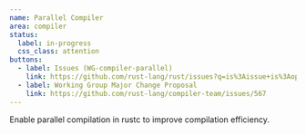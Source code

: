 ```yaml
---
name: Parallel Compiler
area: compiler
status: 
  label: in-progress
  css_class: attention
buttons:
  - label: Issues (WG-compiler-parallel)
    link: https://github.com/rust-lang/rust/issues?q=is%3Aissue+is%3Aopen+sort%3Aupdated-desc+label%3AWG-compiler-parallel
  - label: Working Group Major Change Proposal
    link: https://github.com/rust-lang/compiler-team/issues/567
---
```

Enable parallel compilation in rustc to improve compilation efficiency.